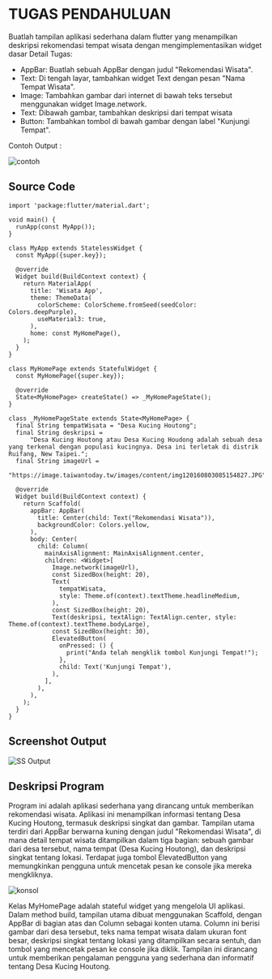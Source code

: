 # TUGAS PENDAHULUAN

Buatlah tampilan aplikasi sederhana dalam flutter yang menampilkan deskripsi rekomendasi tempat wisata dengan mengimplementasikan widget dasar
Detail Tugas:

- AppBar: Buatlah sebuah AppBar dengan judul "Rekomendasi Wisata".
- Text: Di tengah layar, tambahkan widget Text dengan pesan "Nama Tempat Wisata".
- Image: Tambahkan gambar dari internet di bawah teks tersebut menggunakan widget Image.network.
- Text: Dibawah gambar, tambahkan deskripsi dari tempat wisata
- Button: Tambahkan tombol di bawah gambar dengan label "Kunjungi Tempat".

Contoh Output :

![contoh](Dok/contoh.png)

## Source Code

```
import 'package:flutter/material.dart';

void main() {
  runApp(const MyApp());
}

class MyApp extends StatelessWidget {
  const MyApp({super.key});

  @override
  Widget build(BuildContext context) {
    return MaterialApp(
      title: 'Wisata App',
      theme: ThemeData(
        colorScheme: ColorScheme.fromSeed(seedColor: Colors.deepPurple),
        useMaterial3: true,
      ),
      home: const MyHomePage(),
    );
  }
}

class MyHomePage extends StatefulWidget {
  const MyHomePage({super.key});

  @override
  State<MyHomePage> createState() => _MyHomePageState();
}

class _MyHomePageState extends State<MyHomePage> {
  final String tempatWisata = "Desa Kucing Houtong";
  final String deskripsi =
      "Desa Kucing Houtong atau Desa Kucing Houdong adalah sebuah desa yang terkenal dengan populasi kucingnya. Desa ini terletak di distrik Ruifang, New Taipei.";
  final String imageUrl =
      "https://image.taiwantoday.tw/images/content/img120160803085154827.JPG";

  @override
  Widget build(BuildContext context) {
    return Scaffold(
      appBar: AppBar(
        title: Center(child: Text("Rekomendasi Wisata")),
        backgroundColor: Colors.yellow,
      ),
      body: Center(
        child: Column(
          mainAxisAlignment: MainAxisAlignment.center,
          children: <Widget>[
            Image.network(imageUrl),
            const SizedBox(height: 20),
            Text(
              tempatWisata,
              style: Theme.of(context).textTheme.headlineMedium,
            ),
            const SizedBox(height: 20),
            Text(deskripsi, textAlign: TextAlign.center, style: Theme.of(context).textTheme.bodyLarge),
            const SizedBox(height: 30),
            ElevatedButton(
              onPressed: () {
                print("Anda telah mengklik tombol Kunjungi Tempat!");
              },
              child: Text('Kunjungi Tempat'),
            ),
          ],
        ),
      ),
    );
  }
}
```

## Screenshot Output

![SS Output](Dok/Screenshot_1728421847.png)

## Deskripsi Program

Program ini adalah aplikasi sederhana yang dirancang untuk memberikan rekomendasi wisata. Aplikasi ini menampilkan informasi tentang Desa Kucing Houtong, termasuk deskripsi singkat dan gambar. Tampilan utama terdiri dari AppBar berwarna kuning dengan judul "Rekomendasi Wisata", di mana detail tempat wisata ditampilkan dalam tiga bagian: sebuah gambar dari desa tersebut, nama tempat (Desa Kucing Houtong), dan deskripsi singkat tentang lokasi. Terdapat juga tombol ElevatedButton yang memungkinkan pengguna untuk mencetak pesan ke console jika mereka mengkliknya.

![konsol](Dok/konsol.png)

Kelas MyHomePage adalah stateful widget yang mengelola UI aplikasi. Dalam method build, tampilan utama dibuat menggunakan Scaffold, dengan AppBar di bagian atas dan Column sebagai konten utama. Column ini berisi gambar dari desa tersebut, teks nama tempat wisata dalam ukuran font besar, deskripsi singkat tentang lokasi yang ditampilkan secara sentuh, dan tombol yang mencetak pesan ke console jika diklik. Tampilan ini dirancang untuk memberikan pengalaman pengguna yang sederhana dan informatif tentang Desa Kucing Houtong.